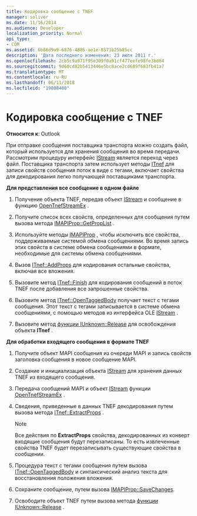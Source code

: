 ```yaml
---
title: Кодировка сообщение с TNEF
manager: soliver
ms.date: 11/16/2014
ms.audience: Developer
localization_priority: Normal
api_type:
- COM
ms.assetid: 6b86d9a9-6876-4885-ae1e-8571b25b85cc
description: 'Дата последнего изменения: 23 июля 2011 г.'
ms.openlocfilehash: 2cb5c9a971f95e309f0a91cf477eefe98fe3bd64
ms.sourcegitcommit: 9d60cd82b5413446e5bc8ace2cd689f683fb41a7
ms.translationtype: MT
ms.contentlocale: ru-RU
ms.lasthandoff: 06/11/2018
ms.locfileid: "19808400"
---
```

# <a name="encoding-a-message-with-tnef"></a>Кодировка сообщение с TNEF

**Относится к**: Outlook 
  
При отправке сообщения поставщика транспорта можно создать файл, который используется для хранения сообщения во время передачи. Рассмотрим процедуру интерфейс [IStream](http://msdn.microsoft.com/en-us/library/aa380034%28VS.85%29.aspx) является переход через файл. Поставщика транспорта затем использует методы [ITnef](itnefiunknown.md) для записи свойств сообщения поток в виде с тегами, включает свойства для декодирования легко получающей поставщиками транспорта. 
  
**Для представления все сообщение в одном файле**
  
1. Получение объекта TNEF, передав объект [IStream](http://msdn.microsoft.com/en-us/library/aa380034%28VS.85%29.aspx) и сообщение в функцию [OpenTnefStreamEx](opentnefstreamex.md) . 
    
2. Получите список всех свойств, определенных для сообщения путем вызова метода [IMAPIProp::GetPropList](imapiprop-getproplist.md) . 
    
3. Используйте методы [IMAPIProp](imapipropiunknown.md) , чтобы исключить все свойства, поддерживаемые системой обмена сообщениями. Во время запись этих свойств в системе обмена сообщениями в формате, необходимые для системы обмена сообщениями. 
    
4. Вызов [ITnef::AddProps](itnef-addprops.md) для кодирования остальные свойства, включая все вложения. 
    
5. Вызовите метод [ITnef::Finish](itnef-finish.md) для кодирования сообщений в поток TNEF после добавления все запрошенные свойства. 
    
6. Вызовите метод [ITnef::OpenTaggedBody](itnef-opentaggedbody.md) получает текст с тегами сообщения. Этот текст с тегами записывается в системе обмена сообщениями, с помощью методов из интерфейса OLE [IStream](http://msdn.microsoft.com/en-us/library/aa380034%28VS.85%29.aspx) . 
    
7. Вызовите метод [функции IUnknown::Release](http://msdn.microsoft.com/en-us/library/ms682317%28VS.85%29.aspx) для освобождения объекта **ITnef** . 
    
**Для обработки входящего сообщения в формате TNEF**
  
1. Получите объект MAPI сообщения из очереди MAPI и запись свойств заголовка сообщения в новое сообщение MAPI.
    
2. Создание и инициализация объекта [IStream](http://msdn.microsoft.com/en-us/library/aa380034%28VS.85%29.aspx) для хранения данных TNEF из входящего сообщения. 
    
3. Передача сообщений MAPI и объект [IStream](http://msdn.microsoft.com/en-us/library/aa380034%28VS.85%29.aspx) функции [OpenTnefStreamEx](opentnefstreamex.md) . 
    
4. Сведения, приведенные в данных TNEF декодирования путем вызова метода [ITnef::ExtractProps](itnef-extractprops.md) . 
    
   > [!NOTE]
   > Все действия по **ExtractProps** свойства, декодированных из конверт входящие сообщения будут перезаписаны. То есть извлеченные свойства TNEF будет перезаписывать существующие свойства в сообщении. 
  
5. Процедура текст с тегами сообщения путем вызова [ITnef::OpenTaggedBody](itnef-opentaggedbody.md) и синтаксический анализ текста для восстановления положения вложения. 
    
6. Сохраните сообщение, путем вызова [IMAPIProp::SaveChanges](imapiprop-savechanges.md).
    
7. Освободите объект TNEF путем вызова метода [функции IUnknown::Release](http://msdn.microsoft.com/en-us/library/ms682317%28VS.85%29.aspx) . 
    


